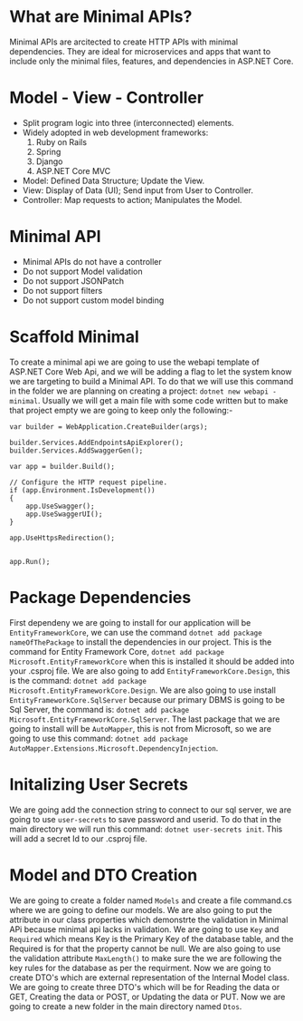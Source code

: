 # What are Minimal APIs?
Minimal APIs are arcitected to create HTTP APIs with minimal dependencies. They are ideal for microservices and apps that want to include only the minimal files, features, and dependencies in ASP.NET Core.

# Model - View - Controller
- Split program logic into three (interconnected) elements.
- Widely adopted in web development frameworks:
    1. Ruby on Rails
    2. Spring
    3. Django
    4. ASP.NET Core MVC
- Model: Defined Data Structure; Update the View.
- View: Display of Data (UI); Send input from User to Controller.
- Controller: Map requests to action; Manipulates the Model.

# Minimal API
- Minimal APIs do not have a controller
- Do not support Model validation
- Do not support JSONPatch
- Do not support filters
- Do not support custom model binding

# Scaffold Minimal
To create a minimal api we are going to use the webapi template of ASP.NET Core Web Api, and we will be adding a flag to let the system know we are targeting to build a Minimal API. To do that we will use this command in the folder we are planning on creating a project: `dotnet new webapi -minimal`. Usually we will get a main file with some code written but to make that project empty we are going to keep only the following:-
```
var builder = WebApplication.CreateBuilder(args);

builder.Services.AddEndpointsApiExplorer();
builder.Services.AddSwaggerGen();

var app = builder.Build();

// Configure the HTTP request pipeline.
if (app.Environment.IsDevelopment())
{
    app.UseSwagger();
    app.UseSwaggerUI();
}

app.UseHttpsRedirection();


app.Run();
```

# Package Dependencies
First dependeny we are going to install for our application will be `EntityFrameworkCore`, we can use the command `dotnet add package nameOfThePackage` to install the dependencies in our project. This is the command for Entity Framework Core, `dotnet add package Microsoft.EntityFrameworkCore` when this is installed it should be added into your .csproj file. We are also going to add `EntityFrameworkCore.Design`, this is the command: `dotnet add package Microsoft.EntityFrameworkCore.Design`. We are also going to use install `EntityFrameworkCore.SqlServer` because our primary DBMS is going to be Sql Server, the command is: `dotnet add package Microsoft.EntityFrameworkCore.SqlServer`. The last package that we are going to install will be `AutoMapper`, this is not from Microsoft, so we are going to use this command: `dotnet add package AutoMapper.Extensions.Microsoft.DependencyInjection`.

# Initalizing User Secrets
We are going add the connection string to connect to our sql server, we are going to use `user-secrets` to save password and userid. To do that in the main directory we will run this command: `dotnet user-secrets init`. This will add a secret Id to our .csproj file.

# Model and DTO Creation
We are going to create a folder named `Models` and create a file command.cs where we are going to define our models. We are also going to put the attribute in our class properties which 
demonstrte the validation in Minimal APi because minimal api lacks in validation. We are going to use `Key` and `Required` which means Key is the Primary Key of the database table, and the Required is for that the property cannot be null. We are also going to use the validation attribute `MaxLength()` to make sure the we are following the key rules for the database as per the requirment.
Now we are going to create DTO's which are external representation of the Internal Model class. We are going to create three DTO's which will be for Reading the data or GET, Creating the data or POST, or Updating the data or PUT. Now we are going to create a  new folder in the main directory named `Dtos`.